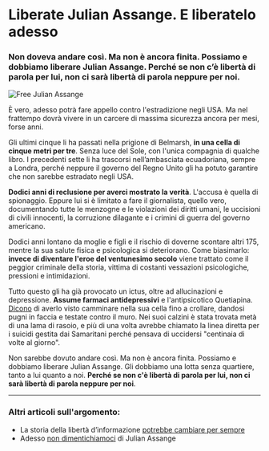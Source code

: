 # Liberate Julian Assange. E liberatelo adesso

### Non doveva andare così. Ma non è ancora finita. Possiamo e dobbiamo liberare Julian Assange. Perché se non c’è libertà di parola per lui, non ci sarà libertà di parola neppure per noi.

![Free Julian Assange](liberate-julian-assange.jpeg)

È vero, adesso potrà fare appello contro l'estradizione negli USA. Ma nel frattempo dovrà vivere in un carcere di massima sicurezza ancora per mesi, forse anni.

Gli ultimi cinque li ha passati nella prigione di Belmarsh, **in una cella di cinque metri per tre**. Senza luce del Sole, con l'unica compagnia di qualche libro. I precedenti sette li ha trascorsi nell’ambasciata ecuadoriana, sempre a Londra, perché neppure il governo del Regno Unito gli ha potuto garantire che non sarebbe estradato negli USA.

**Dodici anni di reclusione per averci mostrato la verità**. L'accusa è quella di spionaggio. Eppure lui si è limitato a fare il giornalista, quello vero, documentando tutte le menzogne e le violazioni dei diritti umani, le uccisioni di civili innocenti, la corruzione dilagante e i crimini di guerra del governo americano.

Dodici anni lontano da moglie e figli e il rischio di doverne scontare altri 175, mentre la sua salute fisica e psicologica si deteriorano. Come biasimarlo: **invece di diventare l'eroe del ventunesimo secolo** viene trattato come il peggior criminale della storia, vittima di costanti vessazioni psicologiche, pressioni e intimidazioni.

Tutto questo gli ha già provocato un ictus, oltre ad allucinazioni e depressione. **Assume farmaci antidepressivi** e l'antipsicotico Quetiapina. [Dicono](https://chrishedges.substack.com/p/the-slow-motion-execution-of-julian) di averlo visto camminare nella sua cella fino a crollare, dandosi pugni in faccia e testate contro il muro. Nei suoi calzini è stata trovata metà di una lama di rasoio, e più di una volta avrebbe chiamato la linea diretta per i suicidi gestita dai Samaritani perché pensava di uccidersi "centinaia di volte al giorno".

Non sarebbe dovuto andare così. Ma non è ancora finita. Possiamo e dobbiamo liberare Julian Assange. Gli dobbiamo una lotta senza quartiere, tanto a lui quanto a noi. **Perché se non c'è libertà di parola per lui, non ci sarà libertà di parola neppure per noi**.

---

### Altri articoli sull'argomento:
- La storia della libertà d’informazione [potrebbe cambiare per sempre](/articles/2024-02-20-liberta-di-informazione-in-pericolo.html)
- Adesso [non dimentichiamoci](/articles/2024-06-27-assange-libero.html) di Julian Assange